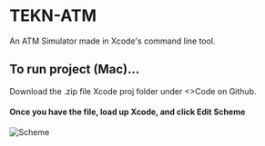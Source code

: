 # TEKN-ATM
 An ATM Simulator made in Xcode's command line tool.

## To run project (Mac)...
  Download the .zip file Xcode proj folder under <>Code on Github.

#### Once you have the file, load up  Xcode, and click Edit Scheme

![Scheme](https://i.stack.imgur.com/Oysgl.png)

